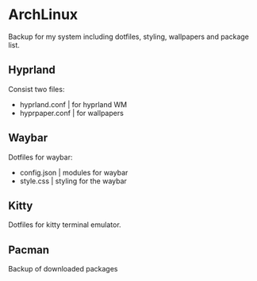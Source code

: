 # ArchLinux 
Backup for my system including dotfiles, styling, wallpapers and package list.

## Hyprland
Consist two files:
* hyprland.conf | for hyprland WM
* hyprpaper.conf | for wallpapers

## Waybar
Dotfiles for waybar:
* config.json | modules for waybar
* style.css | styling for the waybar

## Kitty
Dotfiles for kitty terminal emulator.

## Pacman
Backup of downloaded packages
